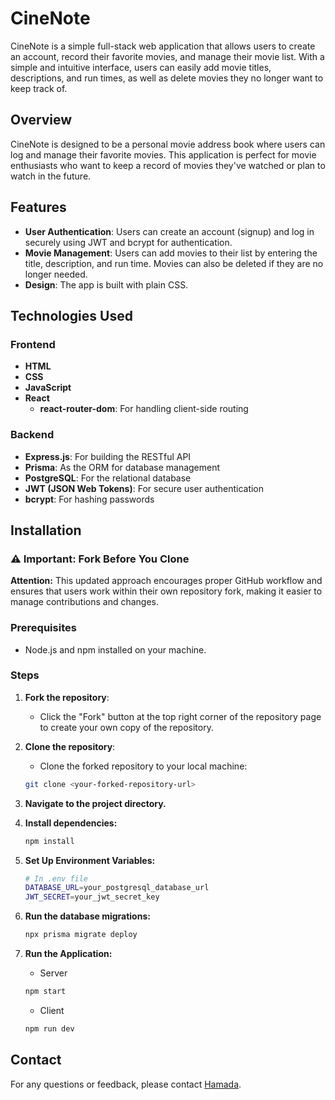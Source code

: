 # CineNote

CineNote is a simple full-stack web application that allows users to create an account, record their favorite movies, and manage their movie list. With a simple and intuitive interface, users can easily add movie titles, descriptions, and run times, as well as delete movies they no longer want to keep track of.

## Overview

CineNote is designed to be a personal movie address book where users can log and manage their favorite movies. This application is perfect for movie enthusiasts who want to keep a record of movies they've watched or plan to watch in the future.

## Features

- **User Authentication**: Users can create an account (signup) and log in securely using JWT and bcrypt for authentication.
- **Movie Management**: Users can add movies to their list by entering the title, description, and run time. Movies can also be deleted if they are no longer needed.
- **Design**: The app is built with plain CSS.

## Technologies Used

### Frontend

- **HTML**
- **CSS**
- **JavaScript**
- **React**
  - **react-router-dom**: For handling client-side routing

### Backend

- **Express.js**: For building the RESTful API
- **Prisma**: As the ORM for database management
- **PostgreSQL**: For the relational database
- **JWT (JSON Web Tokens)**: For secure user authentication
- **bcrypt**: For hashing passwords

## Installation

### ⚠️ Important: Fork Before You Clone

**Attention:** This updated approach encourages proper GitHub workflow and ensures that users work within their own repository fork, making it easier to manage contributions and changes.

### Prerequisites

- Node.js and npm installed on your machine.

### Steps

1. **Fork the repository**:

   - Click the "Fork" button at the top right corner of the repository page to create your own copy of the repository.

2. **Clone the repository**:

   - Clone the forked repository to your local machine:

   ```bash
   git clone <your-forked-repository-url>

   ```

3. **Navigate to the project directory.**

4. **Install dependencies:**

   ```bash
   npm install

   ```

5. **Set Up Environment Variables:**

   ```bash
   # In .env file
   DATABASE_URL=your_postgresql_database_url
   JWT_SECRET=your_jwt_secret_key

   ```

6. **Run the database migrations:**

   ```bash
   npx prisma migrate deploy

   ```

7. **Run the Application:**

   - Server

   ```bash
   npm start

   ```

   - Client

   ```bash
   npm run dev
   ```

## Contact

For any questions or feedback, please contact [Hamada](https://hmad.netlify.app/).
